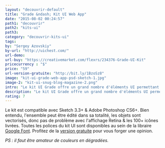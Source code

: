 ```yaml
---
layout: "decouvrir-default"
title: "Grade &ndash; Kit UI Web App"
date: "2015-08-02 00:24:57"
path1: "decouvrir"
path2: "kits-ui"
path3:
category: "decouvrir-kits-ui"
tags:
by: "Sergey Azovskiy"
by-url: "http://uichest.com/"
url-demo:
url-buy: "https://creativemarket.com/flexrs/234376-Grade-UI-Kit"
pricecurrency : "$"
price: "59"
url-version-gratuite: "http://bit.ly/1BzoSz8"
image: "kit-ui-grade-web-app-psd-sketch-1.jpg"
image-2: "kit-ui-snug-blog-magazine-2.png"
intro: "Le kit UI Grade offre un grand nombre d'éléments UI permettant de produire en quelques heures les premières itérations d'un projet de plateforme ou de Web app. Livré en deux teintes &ndash; claire et sombre &ndash; il couvre une large gamme de composants UI : navigation, listing, etc. Il y en a 10 au total."
description: "Le kit UI Grade offre un grand nombre d'éléments UI permettant de produire en quelques heures les premières itérations d'un projet de plateforme ou de Web app."
rating: 7
---
```


Le kit est compatible avec Sketch 3.3+ & Adobe Photoshop CS6+. Bien entendu, l'ensemble peut être édité dans sa totalité, les objets sont vectorisés, donc pas de problème avec l'affichage Retina & les 100+ icônes livrées. Toutes les polices du kit UI sont disponibles au sein de la libraire [Google Font](https://www.google.com/fonts
). Profitez de la [version gratuite](http://bit.ly/1BzoSz8) pour vous forger une opinion.

<em>PS : il faut être amateur de couleurs en dégradées.</em>
